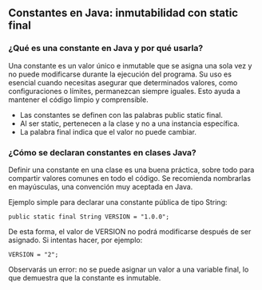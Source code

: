 <h2 align="left"> Constantes en Java: inmutabilidad con static final </h2>

<h3 align="left"> ¿Qué es una constante en Java y por qué usarla? </h3>

<p align="left"> Una constante es un valor único e inmutable que se asigna una sola vez y no puede modificarse durante la ejecución del programa. Su uso es esencial cuando necesitas asegurar que determinados valores, como configuraciones o límites, permanezcan siempre iguales. Esto ayuda a mantener el código limpio y comprensible.

* Las constantes se definen con las palabras public static final.
* Al ser static, pertenecen a la clase y no a una instancia específica.
* La palabra final indica que el valor no puede cambiar.

 </p>

 <h3 align="left"> ¿Cómo se declaran constantes en clases Java? </h3>

<p align="left"> Definir una constante en una clase es una buena práctica, sobre todo para compartir valores comunes en todo el código. Se recomienda nombrarlas en mayúsculas, una convención muy aceptada en Java.

Ejemplo simple para declarar una constante pública de tipo String:

    public static final String VERSION = "1.0.0";

De esta forma, el valor de VERSION no podrá modificarse después de ser asignado. Si intentas hacer, por ejemplo:

    VERSION = "2";

Observarás un error: no se puede asignar un valor a una variable final, lo que demuestra que la constante es inmutable.

 </p>